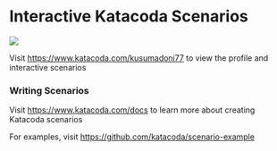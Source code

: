 # Interactive Katacoda Scenarios

[![](http://shields.katacoda.com/katacoda/kusumadoni77/count.svg)](https://www.katacoda.com/kusumadoni77 "Get your profile on Katacoda.com")

Visit https://www.katacoda.com/kusumadoni77 to view the profile and interactive scenarios

### Writing Scenarios
Visit https://www.katacoda.com/docs to learn more about creating Katacoda scenarios

For examples, visit https://github.com/katacoda/scenario-example
